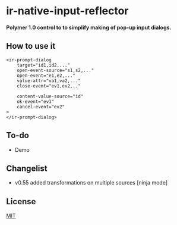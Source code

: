 # ir-native-input-reflector

**Polymer 1.0 control to to simplify making of pop-up input dialogs.**

## How to use it
	<ir-prompt-dialog
		target="id1,id2,..."
		open-event-source="s1,s2,..."
		open-event="e1,e2,..."
		value-attr="va1,va2,..."
		close-event="ev1,ev2,.."
		
		content-value-source="id"
		ok-event="ev1"
		cancel-event="ev2"
	>
	</ir-prompt-dialog>

## To-do
- Demo

## Changelist
- v0.55 added transformations on multiple sources [ninja mode]

## License
[MIT](http://opensource.org/licenses/MIT) 
